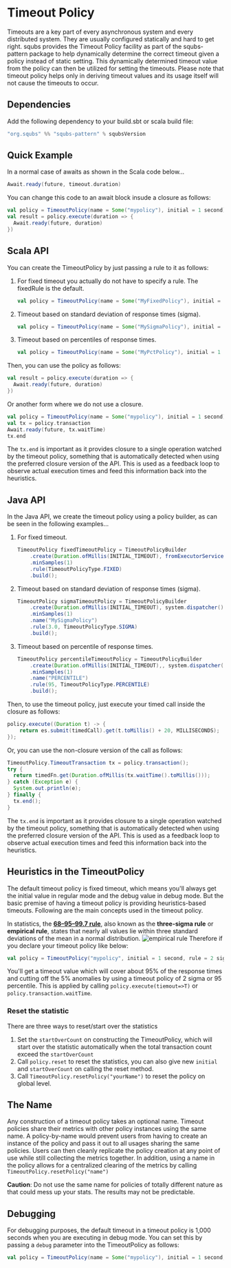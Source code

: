 # Timeout Policy

Timeouts are a key part of every asynchronous system and every distributed system. They are usually configured statically and hard to get right. squbs provides the Timeout Policy facility as part of the squbs-pattern package to help dynamically determine the correct timeout given a policy instead of static setting.  This dynamically determined timeout value from the policy can then be utilized for setting the timeouts.  Please note that timeout policy helps only in deriving timeout values and its usage itself will not cause the timeouts to occur.

## Dependencies

Add the following dependency to your build.sbt or scala build file:

```scala
"org.squbs" %% "squbs-pattern" % squbsVersion
```

## Quick Example

In a normal case of awaits as shown in the Scala code below...

```scala
Await.ready(future, timeout.duration)
```

You can change this code to an await block insude a closure as follows:

```scala
val policy = TimeoutPolicy(name = Some("mypolicy"), initial = 1 second)
val result = policy.execute(duration => {
  Await.ready(future, duration)
})
```

## Scala API

You can create the TimeoutPolicy by just passing a rule to it as follows:

1. For fixed timeout you actually do not have to specify a rule. The fixedRule is the default.

   ```scala
   val policy = TimeoutPolicy(name = Some("MyFixedPolicy"), initial = 1 second, rule = fixedRule)
   ```

2. Timeout based on standard deviation of response times (sigma). 

   ```scala
   val policy = TimeoutPolicy(name = Some("MySigmaPolicy"), initial = 1 second, rule = 3 sigma)
   ```

3. Timeout based on percentiles of response times.

   ```scala
   val policy = TimeoutPolicy(name = Some("MyPctPolicy"), initial = 1 second, rule = 95 percentile)
   ```

Then, you can use the policy as follows:

```scala
val result = policy.execute(duration => {
  Await.ready(future, duration)
})
```

Or another form where we do not use a closure.


```scala
val policy = TimeoutPolicy(name = Some("mypolicy"), initial = 1 second)
val tx = policy.transaction
Await.ready(future, tx.waitTime)
tx.end
```

The `tx.end` is important as it provides closure to a single operation watched by the timeout policy, something that is automatically detected when using the preferred closure version of the API. This is used as a feedback loop to observe actual execution times and feed this information back into the heuristics.

## Java API

In the Java API, we create the timeout policy using a policy builder, as can be seen in the following examples...

1. For fixed timeout.

   ```java
   TimeoutPolicy fixedTimeoutPolicy = TimeoutPolicyBuilder
       .create(Duration.ofMillis(INITIAL_TIMEOUT), fromExecutorService(es))
       .minSamples(1)
       .rule(TimeoutPolicyType.FIXED)
       .build();
   ```

2. Timeout based on standard deviation of response times (sigma).
 
   ```java
   TimeoutPolicy sigmaTimeoutPolicy = TimeoutPolicyBuilder
       .create(Duration.ofMillis(INITIAL_TIMEOUT), system.dispatcher())
       .minSamples(1)
       .name("MySigmaPolicy")
       .rule(3.0, TimeoutPolicyType.SIGMA)
       .build();
   ```

3. Timeout based on percentile of response times.

   ```java
   TimeoutPolicy percentileTimeoutPolicy = TimeoutPolicyBuilder
       .create(Duration.ofMillis(INITIAL_TIMEOUT),, system.dispatcher())
       .minSamples(1)
       .name("PERCENTILE")
       .rule(95, TimeoutPolicyType.PERCENTILE)
       .build();
   ```

Then, to use the timeout policy, just execute your timed call inside the closure as follows:

```java
policy.execute((Duration t) -> {
    return es.submit(timedCall).get(t.toMillis() + 20, MILLISECONDS);
});
```

Or, you can use the non-closure version of the call as follows:

```java
TimeoutPolicy.TimeoutTransaction tx = policy.transaction();
try {
  return timedFn.get(Duration.ofMillis(tx.waitTime().toMillis()));
} catch (Exception e) {
  System.out.println(e);
} finally {
  tx.end();
}
```

The `tx.end` is important as it provides closure to a single operation watched by the timeout policy, something that is automatically detected when using the preferred closure version of the API. This is used as a feedback loop to observe actual execution times and feed this information back into the heuristics.

## Heuristics in the TimeoutPolicy
The default timeout policy is fixed timeout, which means you'll always get the initial value in regular mode and the debug value in debug mode. But the basic premise of having a timeout policy is providing heuristics-based timeouts. Following are the main concepts used in the timeout policy.

In statistics, the [**68–95–99.7  rule**](http://en.wikipedia.org/wiki/68%E2%80%9395%E2%80%9399.7_rule), also known as the **three-sigma rule** or **empirical rule**, states that nearly all values lie within three standard deviations of the mean in a normal distribution.
![empirical rule](http://upload.wikimedia.org/wikipedia/commons/a/a9/Empirical_Rule.PNG)
Therefore if you declare your timeout policy like below:

```scala
val policy = TimeoutPolicy("mypolicy", initial = 1 second, rule = 2 sigma)
```

You'll get a timeout value which will cover about 95% of the response times and cutting off the 5% anomalies by using a timeout policy of 2 sigma or 95 percentile. This is applied by calling `policy.execute(tiemout=>T)` or `policy.transaction.waitTime`.

### Reset the statistic
There are three ways to reset/start over the statistics

1. Set the `startOverCount` on constructing the TimeoutPolicy, which will start over the statistic automatically when the total transaction count exceed the `startOverCount`
2. Call `policy.reset` to reset the statistics, you can also give new `initial` and `startOverCount` on calling the reset method.
3. Call `TimeoutPolicy.resetPolicy("yourName")` to reset the policy on global level.

## The Name

Any construction of a timeout policy takes an optional name. Timeout policies share their metrics with other policy instances using the same name. A policy-by-name would prevent users from having to create an instance of the policy and pass it out to all usages sharing the same policies. Users can then cleanly replicate the policy creation at any point of use while still collecting the metrics together. In addition, using a name in the policy allows for a centralized clearing of the metrics by calling `TimeoutPolicy.resetPolicy("name")`

**Caution**: Do not use the same name for policies of totally different nature as that could mess up your stats. The results may not be predictable.

## Debugging
For debugging purposes, the default timeout in a timeout policy is 1,000 seconds when you are executing in debug mode. You can set this by passing a `debug` parameter into the TimeoutPolicy as follows:

```scala
val policy = TimeoutPolicy(name = Some("mypolicy"), initial = 1 second, debug = 10000 seconds)
```
